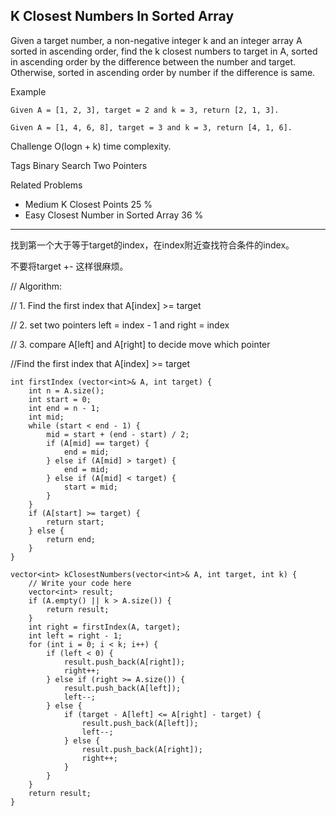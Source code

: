 ## K Closest Numbers In Sorted Array  ##

Given a target number, a non-negative integer k and an integer array A sorted in ascending order, find the k closest numbers to target in A, sorted in ascending order by the difference between the number and target. Otherwise, sorted in ascending order by number if the difference is same.

Example

	Given A = [1, 2, 3], target = 2 and k = 3, return [2, 1, 3].
	
	Given A = [1, 4, 6, 8], target = 3 and k = 3, return [4, 1, 6].

Challenge 
O(logn + k) time complexity.

Tags 
Binary Search Two Pointers

Related Problems 

- Medium K Closest Points 25 %
- Easy Closest Number in Sorted Array 36 %

----------
找到第一个大于等于target的index，在index附近查找符合条件的index。

不要将target +- 这样很麻烦。

// Algorithm:

// 1. Find the first index that A[index] >= target

// 2. set two pointers left = index - 1 and right = index

// 3. compare A[left] and A[right] to decide move which pointer

//Find the first index that A[index] >= target

	int firstIndex (vector<int>& A, int target) {
	    int n = A.size();
	    int start = 0;
	    int end = n - 1;
	    int mid;
	    while (start < end - 1) {
	        mid = start + (end - start) / 2;
	        if (A[mid] == target) {
	            end = mid;
	        } else if (A[mid] > target) {
	            end = mid;
	        } else if (A[mid] < target) {
	            start = mid;
	        }
	    }
	    if (A[start] >= target) {
	        return start;
	    } else {
	        return end;
	    }
	}
	
	vector<int> kClosestNumbers(vector<int>& A, int target, int k) {
	    // Write your code here
	    vector<int> result;
	    if (A.empty() || k > A.size()) {
	        return result;
	    }
	    int right = firstIndex(A, target);
	    int left = right - 1;
	    for (int i = 0; i < k; i++) {
	        if (left < 0) {
	            result.push_back(A[right]);
	            right++;
	        } else if (right >= A.size()) {
	            result.push_back(A[left]);
	            left--;
	        } else {
	            if (target - A[left] <= A[right] - target) {
	                result.push_back(A[left]);
	                left--;
	            } else {
	                result.push_back(A[right]);
	                right++;
	            }
	        }
	    }
	    return result;
	}
